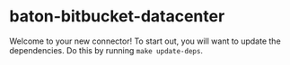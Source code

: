 # baton-bitbucket-datacenter
Welcome to your new connector! To start out, you will want to update the dependencies.
Do this by running `make update-deps`.